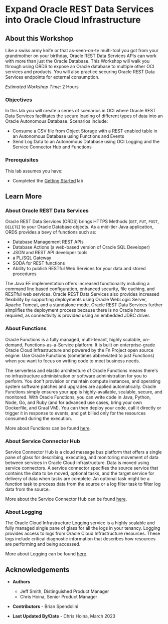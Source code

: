 # Expand Oracle REST Data Services into Oracle Cloud Infrastructure

## About this Workshop

Like a swiss army knife or that as-seen-on-tv multi-tool you got from your grandmother on your birthday, Oracle REST Data Services APIs can work with more than just the Oracle Database. This Workshop will walk you through using ORDS to expose an Oracle database to multiple other OCI services and products. You will also practice securing Oracle REST Data Services endpoints for external consumption.

*Estimated Workshop Time:* 2 Hours

### Objectives

In this lab you will create a series of scenarios in OCI where Oracle REST Data Services facilitates the secure loading of different types of data into an Oracle Autonomous Database. Scenarios include:

- Consume a CSV file from Object Storage with a REST enabled table in an Autonomous Database using Functions and Events
- Send Log Data to an Autonomous Database using OCI Logging and the Service Connector Hub and Functions

### Prerequisites

This lab assumes you have:

- Completed the [Getting Started](https://oracle-livelabs.github.io/common/labs/cloud-login/cloud-login-livelabs.md) lab

## Learn More

### About Oracle REST Data Services

Oracle REST Data Services (ORDS) brings HTTPS Methods (`GET`, `PUT`, `POST`, `DELETE`) to your Oracle Database objects. As a mid-tier Java application, ORDS provides a bevy of functions such as:

- Database Management REST APIs
- Database Actions (a web-based version of Oracle SQL Developer)
- JSON and REST API developer tools
- a PL/SQL Gateway
- SODA for REST functions
- Ability to publish RESTful Web Services for your data and stored procedures

The Java EE implementation offers increased functionality including a command line based configuration, enhanced security, file caching, and RESTful web services. Oracle REST Data Services also provides increased flexibility by supporting deployments using Oracle WebLogic Server, Apache Tomcat, and a standalone mode. Oracle REST Data Services further simplifies the deployment process because there is no Oracle home required, as connectivity is provided using an embedded JDBC driver.

### About Functions

Oracle Functions is a fully managed, multi-tenant, highly scalable, on-demand, Functions-as-a-Service platform. It is built on enterprise-grade Oracle Cloud Infrastructure and powered by the Fn Project open source engine. Use Oracle Functions (sometimes abbreviated to just Functions) when you want to focus on writing code to meet business needs.

The serverless and elastic architecture of Oracle Functions means there's no infrastructure administration or software administration for you to perform. You don't provision or maintain compute instances, and operating system software patches and upgrades are applied automatically. Oracle Functions simply ensures your app is highly-available, scalable, secure, and monitored. With Oracle Functions, you can write code in Java, Python, Node, Go, and Ruby (and for advanced use cases, bring your own Dockerfile, and Graal VM). You can then deploy your code, call it directly or trigger it in response to events, and get billed only for the resources consumed during the execution.

More about Functions can be found [here](https://docs.oracle.com/en-us/iaas/Content/Functions/Concepts/functionsoverview.htm).

### About Service Connector Hub

Service Connector Hub is a cloud message bus platform that offers a single pane of glass for describing, executing, and monitoring movement of data between services in Oracle Cloud Infrastructure. Data is moved using service connectors. A service connector specifies the source service that contains the data to be moved, optional tasks, and the target service for delivery of data when tasks are complete. An optional task might be a function task to process data from the source or a log filter task to filter log data from the source.

More about the Service Connector Hub can be found [here](https://docs.oracle.com/en-us/iaas/Content/service-connector-hub/overview.htm).

### About Logging

The Oracle Cloud Infrastructure Logging service is a highly scalable and fully managed single pane of glass for all the logs in your tenancy. Logging provides access to logs from Oracle Cloud Infrastructure resources. These logs include critical diagnostic information that describes how resources are performing and being accessed.

More about Logging can be found [here](https://docs.oracle.com/en-us/iaas/Content/Logging/Concepts/loggingoverview.htm).

## Acknowledgements

- **Authors**

  - Jeff Smith, Distinguished Product Manager
  - Chris Hoina, Senior Product Manager

- **Contributors** - Brian Spendolini

- **Last Updated By/Date** - Chris Hoina, March 2023
